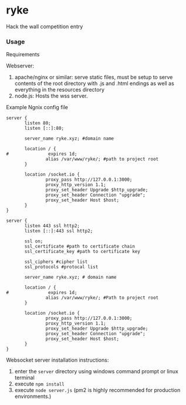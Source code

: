 # ryke
Hack the wall competition entry

### Usage

Requirements

Webserver:
  1) apache/nginx or similar: serve static files, must be setup to serve contents of the root directory with .js and .html endings as well as everything in the resources directory
  2) node.js: Hosts the wss server.
  
 Example Ngnix config file
 
 ```
 server {
        listen 80;
        listen [::]:80;

        server_name ryke.xyz; #domain name

        location / {
#               expires 1d;
                alias /var/www/ryke/; #path to project root
        }

        location /socket.io {
                proxy_pass http://127.0.0.1:3000;
                proxy_http_version 1.1;
                proxy_set_header Upgrade $http_upgrade;
                proxy_set_header Connection "upgrade";
                proxy_set_header Host $host;
        }
}

server {
        listen 443 ssl http2;
        listen [::]:443 ssl http2;

        ssl on;
        ssl_certificate #path to certificate chain
        ssl_certificate_key #path to certificate key

        ssl_ciphers #cipher list
        ssl_protocols #protocal list

        server_name ryke.xyz; # domain name

        location / {
#               expires 1d;
                alias /var/www/ryke/; #Path to project root
        }

        location /socket.io {
                proxy_pass http://127.0.0.1:3000;
                proxy_http_version 1.1;
                proxy_set_header Upgrade $http_upgrade;
                proxy_set_header Connection "upgrade";
                proxy_set_header Host $host;
        }
}
```

Websocket server installation instructions:
  1) enter the `server` directory using windows command prompt or linux terminal
  2) execute `npm install`
  3) execute `node server.js` (pm2 is highly recommended for production environments.)